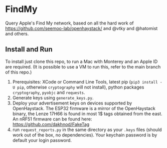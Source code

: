 # FindMy
Query Apple's Find My network, based on all the hard work of https://github.com/seemoo-lab/openhaystack/ and @vtky and @hatomist and others.

## Install and Run
To install just clone this repo, to run a Mac with Monterey and an Apple ID are required. (It is possible to use a VM to run this, refer to the main branch of this repo.)

1. Prerequisites: XCode or Command Line Tools, latest pip (`pip3 install -U pip`, otherwise `cryptography` will not install), python packages `cryptography`, `pyobjc` and `requests`.
2. Generate keys using `generate_keys.py`.
3. Deploy your advertisement keys on devices supported by OpenHaystack. The ESP32 firmware is a mirror of the OpenHaystack binary, the Lenze 17H66 is found in most 1$ tags obtained from the east. An nRF51 firmware can be found here: https://github.com/dakhnod/FakeTag
4. run `request_reports.py` in the same directory as your `.keys` files (should work out of the box, no dependencies). Your keychain password is by default your login password.
